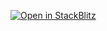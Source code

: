 [![Open in StackBlitz](https://developer.stackblitz.com/img/open_in_stackblitz.svg)](https://stackblitz.com/fork/github/MasterMoritz/angular-certification-nba)
